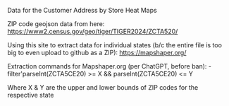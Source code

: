 Data for the Customer Address by Store Heat Maps

ZIP code geojson data from here:
https://www2.census.gov/geo/tiger/TIGER2024/ZCTA520/

Using this site to extract data for individual states (b/c the entire file is too big to even upload to github as a ZIP):
https://mapshaper.org/

Extraction commands for Mapshaper.org (per ChatGPT, before ban):
-filter'parseInt(ZCTA5CE20) >= X && parseInt(ZCTA5CE20) <= Y

Where X & Y are the upper and lower bounds of ZIP codes for the respective state
